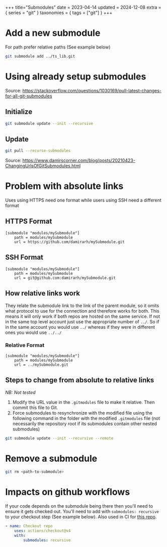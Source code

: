 +++
title="Submodules"
date = 2023-04-14
updated = 2024-12-08
extra = { series = "git" }
taxonomies = { tags = ["git"] }
+++

# Add a new submodule

For path prefer relative paths (See example below)

```sh
git submodule add ../ts_lib.git
```

# Using already setup submodules

Source: <https://stackoverflow.com/questions/1030169/pull-latest-changes-for-all-git-submodules>

## Initialize

```sh
git submodule update --init --recursive
```

## Update

```sh
git pull --recurse-submodules
```

Source: <https://www.damirscorner.com/blog/posts/20210423-ChangingUrlsOfGitSubmodules.html>

# Problem with absolute links

Uses using HTTPS need one format while users using SSH need a different format

## HTTPS Format

```
[submodule "modules/mySubmodule"]
    path = modules/mySubmodule
    url = https://github.com/damirarh/mySubmodule.git
```

## SSH Format

```
[submodule "modules/mySubmodule"]
    path = modules/mySubmodule
    url = git@github.com:damirarh/mySubmodule.git
```

## How relative links work

They relate the submodule link to the link of the parent module, so it omits what protocol to use for the connection and
therefore works for both.
This means it will only work if both repos are hosted on the same service. If not in the same top level account just use
the appropriate number of `../`. So if in the same account you would use `../` whereas if they were in different ones
you would use `../../`

### Relative Format

```
[submodule "modules/mySubmodule"]
    path = modules/mySubmodule
    url = ../mySubmodule.git
```

## Steps to change from absolute to relative links

_NB: Not tested_

1. Modify the URL value in the `.gitmodules` file to make it relative. Then commit this file to Git.
2. Force submodules to resynchronize with the modified file using the following command in the folder with the
   modified `.gitmodules` file (not necessarily the repository root if its submodules contain other nested submodules)

```sh
git submodule update --init --recursive --remote
```

# Remove a submodule

```sh
git rm <path-to-submodule>
```

# Impacts on github workflows

If your code depends on the submodule being there then you'll need to ensure it gets checked out.
You'll need to add with `submodules: recursive` to your checkout step (See example below).
Also used in CI for [this repo](https://github.com/c-git/c-git.github.io/tree/main/.github/workflows).

```yaml
- name: Checkout repo
    uses: actions/checkout@v4
    with:
        submodules: recursive
```
